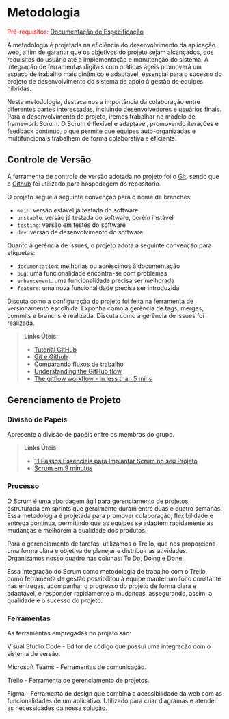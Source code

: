 
# Metodologia

<span style="color:red">Pré-requisitos: <a href="2-Especificação do Projeto.md"> Documentação de Especificação</a></span>

A metodologia é projetada na eficiência do desenvolvimento da aplicação web, a fim de garantir que os objetivos do projeto sejam alcançados, dos requisitos do usuário até a implementação e manutenção do sistema.  A integração de ferramentas digitais com práticas ágeis promoverá um espaço de trabalho mais dinâmico e adaptável, essencial para o sucesso do projeto de desenvolvimento do sistema de apoio à gestão de equipes híbridas.

Nesta metodologia, destacamos a importância da colaboração entre diferentes partes interessadas, incluindo desenvolvedores e usuários finais. Para o desenvolvimento do projeto, iremos trabalhar no modelo de framework Scrum. O Scrum é flexível e adaptável, promovendo iterações e feedback contínuo, o que permite que equipes auto-organizadas e multifuncionais trabalhem de forma colaborativa e eficiente.

## Controle de Versão

A ferramenta de controle de versão adotada no projeto foi o
[Git](https://git-scm.com/), sendo que o [Github](https://github.com)
foi utilizado para hospedagem do repositório.

O projeto segue a seguinte convenção para o nome de branches:

- `main`: versão estável já testada do software
- `unstable`: versão já testada do software, porém instável
- `testing`: versão em testes do software
- `dev`: versão de desenvolvimento do software

Quanto à gerência de issues, o projeto adota a seguinte convenção para
etiquetas:

- `documentation`: melhorias ou acréscimos à documentação
- `bug`: uma funcionalidade encontra-se com problemas
- `enhancement`: uma funcionalidade precisa ser melhorada
- `feature`: uma nova funcionalidade precisa ser introduzida

Discuta como a configuração do projeto foi feita na ferramenta de versionamento escolhida. Exponha como a gerência de tags, merges, commits e branchs é realizada. Discuta como a gerência de issues foi realizada.

> **Links Úteis**:
> - [Tutorial GitHub](https://guides.github.com/activities/hello-world/)
> - [Git e Github](https://www.youtube.com/playlist?list=PLHz_AreHm4dm7ZULPAmadvNhH6vk9oNZA)
>  - [Comparando fluxos de trabalho](https://www.atlassian.com/br/git/tutorials/comparing-workflows)
> - [Understanding the GitHub flow](https://guides.github.com/introduction/flow/)
> - [The gitflow workflow - in less than 5 mins](https://www.youtube.com/watch?v=1SXpE08hvGs)

## Gerenciamento de Projeto

### Divisão de Papéis

Apresente a divisão de papéis entre os membros do grupo.

> **Links Úteis**:
> - [11 Passos Essenciais para Implantar Scrum no seu 
> Projeto](https://mindmaster.com.br/scrum-11-passos/)
> - [Scrum em 9 minutos](https://www.youtube.com/watch?v=XfvQWnRgxG0)

### Processo

O Scrum é uma abordagem ágil para gerenciamento de projetos, estruturada em sprints que geralmente duram entre duas e quatro semanas. Essa metodologia é projetada para promover colaboração, flexibilidade e entrega contínua, permitindo que as equipes se adaptem rapidamente às mudanças e melhorem a qualidade dos produtos.

Para o gerenciamento de tarefas, utilizamos o Trello, que nos proporciona uma forma clara e objetiva de planejar e distribuir as atividades. Organizamos nosso quadro nas colunas: To Do, Doing e Done.

Essa integração do Scrum como metodologia de trabalho com o Trello como ferramenta de gestão possibilitou à equipe manter um foco constante nas entregas, acompanhar o progresso do projeto de forma clara e adaptável, e responder rapidamente a mudanças, assegurando, assim, a qualidade e o sucesso do projeto.

### Ferramentas

As ferramentas empregadas no projeto são:

Visual Studio Code - Editor de código que possui uma integração com o sistema de versão.

Microsoft Teams - Ferramentas de comunicação.

Trello - Ferramenta de gerenciamento de projetos.

Figma - Ferramenta de design que combina a acessibilidade da web com as funcionalidades de um aplicativo. Utilizado para criar diagramas e atender as necessidades da nossa solução.
